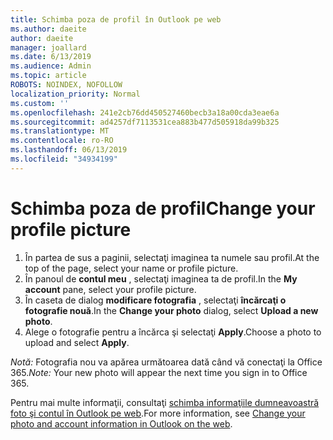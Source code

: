 ```yaml
---
title: Schimba poza de profil în Outlook pe web
ms.author: daeite
author: daeite
manager: joallard
ms.date: 6/13/2019
ms.audience: Admin
ms.topic: article
ROBOTS: NOINDEX, NOFOLLOW
localization_priority: Normal
ms.custom: ''
ms.openlocfilehash: 241e2cb76dd450527460becb3a18a00cda3eae6a
ms.sourcegitcommit: ad4257df7113531cea883b477d505918da99b325
ms.translationtype: MT
ms.contentlocale: ro-RO
ms.lasthandoff: 06/13/2019
ms.locfileid: "34934199"
---
```

# <a name="change-your-profile-picture"></a><span data-ttu-id="24e84-102">Schimba poza de profil</span><span class="sxs-lookup"><span data-stu-id="24e84-102">Change your profile picture</span></span>

1. <span data-ttu-id="24e84-103">În partea de sus a paginii, selectaţi imaginea ta numele sau profil.</span><span class="sxs-lookup"><span data-stu-id="24e84-103">At the top of the page, select your name or profile picture.</span></span>
1. <span data-ttu-id="24e84-104">În panoul de **contul meu** , selectaţi imaginea ta de profil.</span><span class="sxs-lookup"><span data-stu-id="24e84-104">In the **My account** pane, select your profile picture.</span></span>
1. <span data-ttu-id="24e84-105">În caseta de dialog **modificare fotografia** , selectaţi **încărcaţi o fotografie nouă**.</span><span class="sxs-lookup"><span data-stu-id="24e84-105">In the **Change your photo** dialog, select **Upload a new photo**.</span></span>
1. <span data-ttu-id="24e84-106">Alege o fotografie pentru a încărca şi selectaţi **Apply**.</span><span class="sxs-lookup"><span data-stu-id="24e84-106">Choose a photo to upload and select **Apply**.</span></span>

<span data-ttu-id="24e84-107">*Notă:* Fotografia nou va apărea următoarea dată când vă conectaţi la Office 365.</span><span class="sxs-lookup"><span data-stu-id="24e84-107">*Note:* Your new photo will appear the next time you sign in to Office 365.</span></span>

<span data-ttu-id="24e84-108">Pentru mai multe informaţii, consultaţi [schimba informaţiile dumneavoastră foto şi contul în Outlook pe web](https://support.office.com/article/b2dbb289-851d-4bed-93c3-3e136f5659ec).</span><span class="sxs-lookup"><span data-stu-id="24e84-108">For more information, see [Change your photo and account information in Outlook on the web](https://support.office.com/article/b2dbb289-851d-4bed-93c3-3e136f5659ec).</span></span>